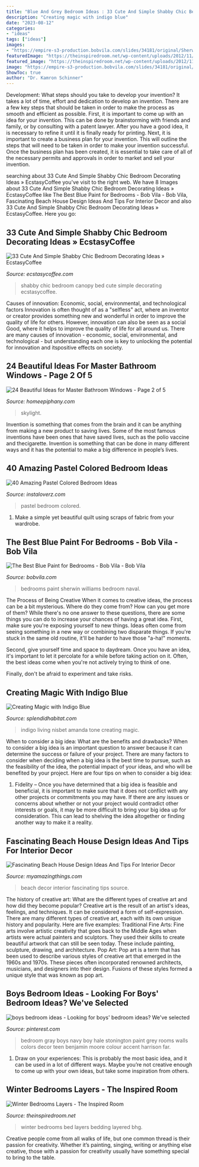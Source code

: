 ```yaml
---
title: "Blue And Grey Bedroom Ideas : 33 Cute And Simple Shabby Chic Bedroom Decorating Ideas » Ecstasycoffee"
description: "Creating magic with indigo blue"
date: "2023-08-12"
categories:
- "ideas"
tags: ["ideas"]
images:
- "https://empire-s3-production.bobvila.com/slides/34181/original/Sherwin_Williams_Naval_Bedroom.jpg?1570659217"
featuredImage: "https://theinspiredroom.net/wp-content/uploads/2012/11/Layered-Bed-e1354346850964.jpg"
featured_image: "https://theinspiredroom.net/wp-content/uploads/2012/11/Layered-Bed-e1354346850964.jpg"
image: "https://empire-s3-production.bobvila.com/slides/34181/original/Sherwin_Williams_Naval_Bedroom.jpg?1570659217"
ShowToc: true
author: "Dr. Kamron Schinner"
---
```



Development: What steps should you take to develop your invention?
It takes a lot of time, effort and dedication to develop an invention. There are a few key steps that should be taken in order to make the process as smooth and efficient as possible. First, it is important to come up with an idea for your invention. This can be done by brainstorming with friends and family, or by consulting with a patent lawyer. After you have a good idea, it is necessary to refine it until it is finally ready for printing. Next, it is important to create a business plan for your invention. This will outline the steps that will need to be taken in order to make your invention successful. Once the business plan has been created, it is essential to take care of all of the necessary permits and approvals in order to market and sell your invention.

	

		
searching about 33 Cute And Simple Shabby Chic Bedroom Decorating Ideas » EcstasyCoffee you've visit to the right web. We have 8 Images about 33 Cute And Simple Shabby Chic Bedroom Decorating Ideas » EcstasyCoffee like The Best Blue Paint for Bedrooms - Bob Vila - Bob Vila, Fascinating Beach House Design Ideas And Tips For Interior Decor and also 33 Cute And Simple Shabby Chic Bedroom Decorating Ideas » EcstasyCoffee. Here you go:
		
    
## 33 Cute And Simple Shabby Chic Bedroom Decorating Ideas » EcstasyCoffee

<img loading=lazy src="https://i2.wp.com/www.ecstasycoffee.com/wp-content/uploads/2016/08/Shabby-Chic-Kids-Bedroom-With-A-Canopy-Bed.jpg" onerror="this.onerror=null;this.src='https://tse2.mm.bing.net/th?id=OIP.oVXacVJx3FoYQ5XCMhbWGAHaJ4&amp;pid=15.1';" alt="33 Cute And Simple Shabby Chic Bedroom Decorating Ideas » EcstasyCoffee">

_Source: ecstasycoffee.com_

>shabby chic bedroom canopy bed cute simple decorating ecstasycoffee. 

	

Causes of innovation: Economic, social, environmental, and technological factors
Innovation is often thought of as a "selfless" act, where an inventor or creator provides something new and wonderful in order to improve the quality of life for others. However, innovation can also be seen as a social Good, where it helps to improve the quality of life for all around us. There are many causes of innovation - economic, social, environmental, and technological - but understanding each one is key to unlocking the potential for innovation and itspositive effects on society.

    
## 24 Beautiful Ideas For Master Bathroom Windows - Page 2 Of 5

<img loading=lazy src="https://homeepiphany.com/wp-content/uploads/2016/07/24-Beautiful-Ideas-for-Master-Bathroom-Windows-9.jpg" onerror="this.onerror=null;this.src='https://tse2.mm.bing.net/th?id=OIP._b-ny0XxHnq3JirTW9_jLQHaLH&amp;pid=15.1';" alt="24 Beautiful Ideas for Master Bathroom Windows - Page 2 of 5">

_Source: homeepiphany.com_

>skylight. 

	

Invention is something that comes from the brain and it can be anything from making a new product to saving lives. Some of the most famous inventions have been ones that have saved lives, such as the polio vaccine and thecigarette. Invention is something that can be done in many different ways and it has the potential to make a big difference in people’s lives.

    
## 40 Amazing Pastel Colored Bedroom Ideas

<img loading=lazy src="http://www.instaloverz.com/wp-content/uploads/2016/07/35-Pastel-Colored-Bedroom.jpg" onerror="this.onerror=null;this.src='https://tse4.mm.bing.net/th?id=OIP.F05d33x28NPw_mMATUKQ4gHaKy&amp;pid=15.1';" alt="40 Amazing Pastel Colored Bedroom Ideas">

_Source: instaloverz.com_

>pastel bedroom colored. 

	

1. Make a simple yet beautiful quilt using scraps of fabric from your wardrobe.

    
## The Best Blue Paint For Bedrooms - Bob Vila - Bob Vila

<img loading=lazy src="https://empire-s3-production.bobvila.com/slides/34181/original/Sherwin_Williams_Naval_Bedroom.jpg?1570659217" onerror="this.onerror=null;this.src='https://tse4.mm.bing.net/th?id=OIP.V5QnZh0LxgrWnS6IZp6UNgHaJ4&amp;pid=15.1';" alt="The Best Blue Paint for Bedrooms - Bob Vila - Bob Vila">

_Source: bobvila.com_

>bedrooms paint sherwin williams bedroom naval. 

	

The Process of Being Creative
When it comes to creative ideas, the process can be a bit mysterious. Where do they come from? How can you get more of them? While there's no one answer to these questions, there are some things you can do to increase your chances of having a great idea.
First, make sure you're exposing yourself to new things. Ideas often come from seeing something in a new way or combining two disparate things. If you're stuck in the same old routine, it'll be harder to have those "a-ha!" moments.

 Second, give yourself time and space to daydream. Once you have an idea, it's important to let it percolate for a while before taking action on it. Often, the best ideas come when you're not actively trying to think of one.

Finally, don't be afraid to experiment and take risks.

    
## Creating Magic With Indigo Blue

<img loading=lazy src="https://www.splendidhabitat.com/wp-content/uploads/2013/12/Indigo-LR-Amanda-Nisbet-Hampton-Showhouse.jpg" onerror="this.onerror=null;this.src='https://tse1.mm.bing.net/th?id=OIP.NrdRkdyuKLWi3LZLuGzBPwHaK6&amp;pid=15.1';" alt="Creating Magic with Indigo Blue">

_Source: splendidhabitat.com_

>indigo living nisbet amanda tone creating magic. 

	

When to consider a big idea: What are the benefits and drawbacks?
When to consider a big idea is an important question to answer because it can determine the success or failure of your project. There are many factors to consider when deciding when a big idea is the best time to pursue, such as the feasibility of the idea, the potential impact of your ideas, and who will be benefited by your project. Here are four tips on when to consider a big idea:
1. Fidelity – Once you have determined that a big idea is feasible and beneficial, it is important to make sure that it does not conflict with any other projects or commitments you may have. If there are any issues or concerns about whether or not your project would contradict other interests or goals, it may be more difficult to bring your big idea up for consideration. This can lead to shelving the idea altogether or finding another way to make it a reality.


    
## Fascinating Beach House Design Ideas And Tips For Interior Decor

<img loading=lazy src="http://myamazingthings.com/wp-content/uploads/2017/08/beach-style-design-4.jpg" onerror="this.onerror=null;this.src='https://tse2.mm.bing.net/th?id=OIP.MwQsuWTa0sY_sq3dbfkLbwHaLH&amp;pid=15.1';" alt="Fascinating Beach House Design Ideas And Tips For Interior Decor">

_Source: myamazingthings.com_

>beach decor interior fascinating tips source. 

	

The history of creative art: What are the different types of creative art and how did they become popular?
Creative art is the result of an artist's ideas, feelings, and techniques. It can be considered a form of self-expression. There are many different types of creative art, each with its own unique history and popularity. Here are five examples:
Traditional Fine Arts: Fine arts involve artistic creativity that goes back to the Middle Ages when artists were actual painters and sculptors. They used their skills to create beautiful artwork that can still be seen today. These include painting, sculpture, drawing, and architecture. Pop Art: Pop art is a term that has been used to describe various styles of creative art that emerged in the 1960s and 1970s. These pieces often incorporated renowned architects, musicians, and designers into their design. Fusions of these styles formed a unique style that was known as pop art.

    
## Boys Bedroom Ideas - Looking For Boys&#039; Bedroom Ideas? We&#039;ve Selected

<img loading=lazy src="https://i.pinimg.com/736x/b2/57/67/b257678b8a8492efb420b1561b8c25f5--gray-boys-rooms-gray-living-rooms.jpg" onerror="this.onerror=null;this.src='https://tse4.mm.bing.net/th?id=OIP.t3wIb2SRN3arwPi4R5sd4wHaLE&amp;pid=15.1';" alt="boys bedroom ideas - Looking for boys&#039; bedroom ideas? We&#039;ve selected">

_Source: pinterest.com_

>bedroom gray boys navy boy hale stonington paint grey rooms walls colors decor teen benjamin moore colour accent harrison far. 

	

1. Draw on your experiences: This is probably the most basic idea, and it can be used in a lot of different ways. Maybe you’re not creative enough to come up with your own ideas, but take some inspiration from others.

    
## Winter Bedrooms Layers - The Inspired Room

<img loading=lazy src="https://theinspiredroom.net/wp-content/uploads/2012/11/Layered-Bed-e1354346850964.jpg" onerror="this.onerror=null;this.src='https://tse2.mm.bing.net/th?id=OIP.CwWlGe9ekbh4gLxTyd26_AHaJ3&amp;pid=15.1';" alt="Winter Bedrooms Layers - The Inspired Room">

_Source: theinspiredroom.net_

>winter bedrooms bed layers bedding layered bhg. 

	

Creative people come from all walks of life, but one common thread is their passion for creativity. Whether it’s painting, singing, writing or anything else creative, those with a passion for creativity usually have something special to bring to the table.

